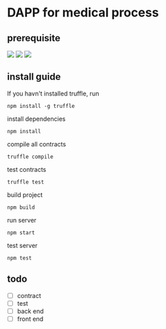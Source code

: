 # DAPP for medical process

## prerequisite

![](https://img.shields.io/badge/ubuntu-16.04-red.svg)
![](https://img.shields.io/badge/node-v8-red.svg)
![](https://img.shields.io/badge/solitity-v0.4.23-red.svg)

## install guide

If you havn't installed truffle, run
```shell
npm install -g truffle
```

install dependencies

```shell
npm install
```

compile all contracts

```shell
truffle compile
```

test contracts

```shell
truffle test
```

build project
```shell
npm build
```

run server 

```shell
npm start
```

test server
```shell
npm test
```

## todo
- [ ] contract
- [ ] test
- [ ] back end
- [ ] front end
